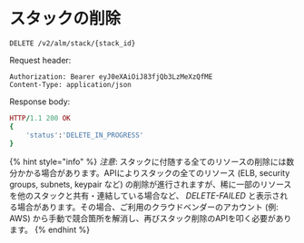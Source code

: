 # スタックの削除

```text
DELETE /v2/alm/stack/{stack_id}
```

Request header:

```text
Authorization: Bearer eyJ0eXAiOiJ83fjQb3LzMeXzQfME
Content-Type: application/json
```

Response body:

```ruby
HTTP/1.1 200 OK
{   
    'status':'DELETE_IN_PROGRESS'
}
```

{% hint style="info" %}
_注意_: スタックに付随する全てのリソースの削除には数分かかる場合があります。APIによりスタックの全てのリソース \(ELB, security groups, subnets, keypair など\) の削除が進行されますが、稀に一部のリソースを他のスタックと共有・連結している場合など、 _DELETE-FAILED_ と表示される場合があります。その場合、ご利用のクラウドベンダーのアカウント \(例: AWS\) から手動で競合箇所を解消し、再びスタック削除のAPIを叩く必要があります。
{% endhint %}

